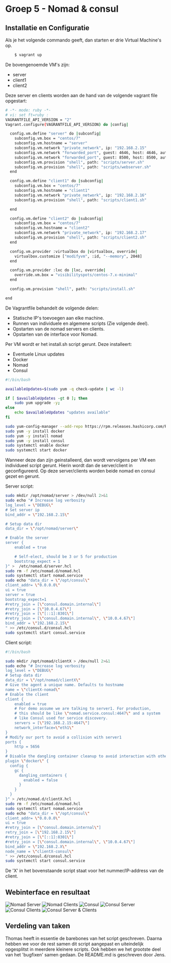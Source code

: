 # Groep 5 - Nomad & consul

## Installatie en Configuratie
Als je het volgende commando geeft, dan starten er drie Virtual Machine's op.

```bash
    $ vagrant up
```

De bovengenoemde VM's zijn:
* server
* client1
* client2

Deze server en clients worden aan de hand van de volgende vagrant file opgestart:
```bash
# -*- mode: ruby -*-
# vi: set ft=ruby :
VAGRANTFILE_API_VERSION = "2"
Vagrant.configure(VAGRANTFILE_API_VERSION) do |config|

  config.vm.define "server" do |subconfig|
    subconfig.vm.box = "centos/7"
    subconfig.vm.hostname = "server"
	subconfig.vm.network "private_network", ip: "192.168.2.15"
	subconfig.vm.network "forwarded_port", guest: 4646, host: 4646, auto_correct: true, host_ip: "127.0.0.1"
	subconfig.vm.network "forwarded_port", guest: 8500, host: 8500, auto_correct: true, host_ip: "127.0.0.1"
    subconfig.vm.provision "shell", path: "scripts/server.sh"
	subconfig.vm.provision "shell", path: "scripts/webserver.sh"
  end

  config.vm.define "client1" do |subconfig|
    subconfig.vm.box = "centos/7"
    subconfig.vm.hostname = "client1"
	subconfig.vm.network "private_network", ip: "192.168.2.16"
    subconfig.vm.provision "shell", path: "scripts/client1.sh"

  end

  config.vm.define "client2" do |subconfig|
    subconfig.vm.box = "centos/7"
    subconfig.vm.hostname = "client2"
	subconfig.vm.network "private_network", ip: "192.168.2.17"
    subconfig.vm.provision "shell", path: "scripts/client2.sh"
  end

  config.vm.provider :virtualbox do |virtualbox, override|
    virtualbox.customize ["modifyvm", :id, "--memory", 2048]
  end

  config.vm.provider :lxc do |lxc, override|
    override.vm.box = "visibilityspots/centos-7.x-minimal"
  end

  config.vm.provision "shell", path: "scripts/install.sh"

end
```
De Vagrantfile behandelt de volgende delen:
* Statische IP's toevoegen aan elke machine.
* Runnen van individuele en algemene scripts (Zie volgende deel).
* Opstarten van de nomad servers en clients.
* Opstarten van de interface voor Nomad.

Per VM wordt er het install.sh script gerunt. Deze installeert:
* Eventuele Linux updates
* Docker
* Nomad
* Consul

```bash
#!/bin/bash

availableUpdates=$(sudo yum -q check-update | wc -l)

if [ $availableUpdates -gt 0 ]; then
    sudo yum upgrade -y;
else
    echo $availableUpdates "updates available"
fi

sudo yum-config-manager --add-repo https://rpm.releases.hashicorp.com/RHEL/hashicorp.repo
sudo yum -y install docker
sudo yum -y install nomad
sudo yum -y install consul
sudo systemctl enable docker
sudo systemctl start docker
```
Wanneer deze dan zijn geinstalleerd, dan wordt vervolgens per VM een individueel script gerunt. Hierin wordt dan de server/client in geconfigureerd.
Op deze server/clients worden beide nomad en consul gezet en gerunt.

Server script:
```bash
sudo mkdir /opt/nomad/server > /dev/null 2>&1
sudo echo "# Increase log verbosity
log_level = \"DEBUG\"
# Set server ip
bind_addr = \"192.168.2.15\"

# Setup data dir
data_dir = \"/opt/nomad/server\"

# Enable the server
server {
    enabled = true

    # Self-elect, should be 3 or 5 for production
    bootstrap_expect = 1
}" >  /etc/nomad.d/server.hcl
sudo rm -f /etc/nomad.d/nomad.hcl
sudo systemctl start nomad.service
sudo echo "data_dir = \"/opt/consul\"
client_addr= \"0.0.0.0\"
ui = true
server = true
bootstrap_expect=1
#retry_join = [\"consul.domain.internal\"]
#retry_join = [\"10.0.4.67\"]
#retry_join = [\"[::1]:8301\"]
#retry_join = [\"consul.domain.internal\", \"10.0.4.67\"]
bind_addr = \"192.168.2.15\"
" >> /etc/consul.d/consul.hcl
sudo systemctl start consul.service

```
Client script:
```bash
#!/bin/bash

sudo mkdir /opt/nomad/clientX > /dev/null 2>&1
sudo echo "# Increase log verbosity
log_level = \"DEBUG\"
# Setup data dir
data_dir = \"/opt/nomad/clientX\"
# Give the agent a unique name. Defaults to hostname
name = \"clientX-nomad\"
# Enable the client
client {
    enabled = true
    # For demo assume we are talking to server1. For production,
    # this should be like \"nomad.service.consul:4647\" and a system
    # like Consul used for service discovery.
    servers = [\"192.168.2.15:4647\"]
	network_interface=\"eth1\"
}
# Modify our port to avoid a collision with server1
ports {
    http = 5656
}
# Disable the dangling container cleanup to avoid interaction with other clients
plugin \"docker\" {
  config {
    gc {
      dangling_containers {
        enabled = false
      }
    }
  }
}" > /etc/nomad.d/clientX.hcl
sudo rm -f /etc/nomad.d/nomad.hcl
sudo systemctl start nomad.service
sudo echo "data_dir = \"/opt/consul\"
client_addr= \"0.0.0.0\"
ui = true
#retry_join = [\"consul.domain.internal\"]
retry_join = [\"192.168.2.15\"]
#retry_join = [\"[::1]:8301\"]
#retry_join = [\"consul.domain.internal\", \"10.0.4.67\"]
bind_addr = \"192.168.2.X\"
node_name = \"clientX-consul\"
" >> /etc/consul.d/consul.hcl
sudo systemctl start consul.service
```
De 'X' in het bovenstaande script staat voor het nummer/IP-address van de client.

## Webinterface en resultaat
![Nomad Server](/screenshots/Nomad-Server.png)
![Nomad Clients](/screenshots/Nomad-Clients.png)
![Consul](/screenshots/Consul.png)
![Consul Server](/screenshots/Consul-Server.png)
![Consul Clients](/screenshots/Consul-Clients.png)
![Consul Server & Clients](/screenshots/Consul-Nomad-Server-en-Clients.png)

## Verdeling van taken
Thomas heeft in essentie de barebones van het script geschreven. Daarna hebben we voor de rest
samen dit script aangepast en uiteindelijk opgesplitst in meerdere kleinere scripts. Ook hebben we het grootste
deel van het 'bugfixen' samen gedaan. De README.md is geschreven door Jens.

